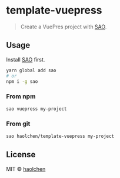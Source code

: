 # template-vuepress

> Create a VuePres project with [SAO](https://github.com/egoist/sao).

## Usage

Install [SAO](https://github.com/egoist/sao) first.

```bash
yarn global add sao
# or
npm i -g sao
```

### From npm

```bash
sao vuepress my-project
```

### From git

```bash
sao haolchen/template-vuepress my-project
```

## License

MIT &copy; [haolchen](github.com/haolchen)
